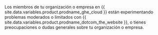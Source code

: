 Los miembros de tu organización o empresa en {{ site.data.variables.product.prodname_ghe_cloud }} están experimentando problemas moderados o limitados con {{ site.data.variables.product.prodname_dotcom_the_website }}, o tienes preocupaciones o dudas generales sobre tu organización o empresa.
